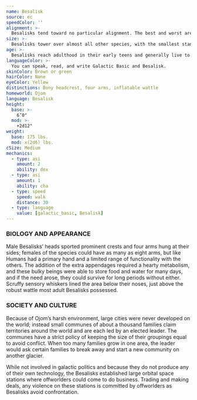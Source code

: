 ```yaml
---
name: Besalisk
source: ec
speedColor: ''
alignment: >-
  Besalisks tend toward no particular alignment. The best and worst are found among them.
size: >-
  Besalisks tower over almost all other species, with the smallest standing at 6 feet tall and weighing 200 lbs., and the largest approaching 8 feet tall and 400 lbs. Regardless of your position in that range, your size is Medium.
age: >-
  Besalisks reach adulthood in their early teens and generally live to be about 70.
languageColor: >-
  You can speak, read, and write Galactic Basic and Besalisk. 
skinColor: Brown or green
hairColor: None
eyeColor: Yellow
distinctions: Bony headcrest, four arms, inflatable wattle
homeworld: Ojom
language: Besalisk
height:
  base: >-
    6’0"
  mod: >-
    +2d12"
weight:
  base: 175 lbs.
  mod: x(2d6) lbs.
cSize: Medium
mechanics:
  - type: asi
    amount: 2
    ability: dex
  - type: asi
    amount: 1
    ability: cha
  - type: speed
    speed: walk
    distance: 30
  - type: language
    value: [galactic_basic, Besalisk]
---
```

### BIOLOGY AND APPEARANCE
Male Besalisks’ heads sported prominent crests and four arms hung at their sides; females of the species could have as many as eight arms, but like Humans had a primary hand and a limited range of functionality with the others. The addition of the extra appendages required a hearty metabolism, and these bulky beings were able to store food and water for many days, and if the need arose, they could survive for long periods without either. Scruffy sensory whiskers lined the area below their noses, just above the robust wattle most adult Besalisks possessed.

### SOCIETY AND CULTURE
Because of Ojom’s harsh environment, large cities were never developed on the world; instead small communes of about a thousand families claim territories around the world and are each led by an elected leader. The communes have a strict policy of keeping the size of their groupings equal to avoid conflict. When too many families grow in one area, the leader would ask certain families to break away and start a new community on another glacier.

While not involved in galactic politics and because they do not produce any of their own technology, the Besalisks established large orbital space stations where offworlders could come to do business. Trading and making deals, any violence on these stations is committed by offworlders as Besalisks avoid confrontation.
    